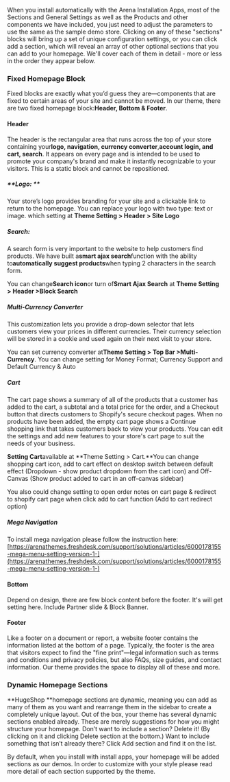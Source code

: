 When you install automatically with the Arena Installation Apps, most of the Sections and  General Settings as well as the Products and other components we have included, you just need to adjust the parameters to use the same as the sample demo store. Clicking on any of these "sections" blocks will bring up a set of unique configuration settings, or you can click add a section, which will reveal an array of other optional sections that you can add to your homepage. We'll cover each of them in detail - more or less in the order they appear below.

### **Fixed Homepage Block**

Fixed blocks are exactly what you’d guess they are—components that are fixed to certain areas of your site and cannot be moved. In our theme, there are two fixed homepage block:**Header, Bottom & Footer**.

#### **Header**

The header is the rectangular area that runs across the top of your store containing your**logo, navigation, currency converter**,**account login, and cart, search**. It appears on every page and is intended to be used to promote your company's brand and make it instantly recognizable to your visitors. This is a static block and cannot be repositioned.

##### **Logo: **

Your store’s logo provides branding for your site and a clickable link to return to the homepage. You can replace your logo with two type: text or image. which setting at **Theme Setting &gt; Header &gt; Site Logo**

##### **Search:**

A search form is very important to the website to help customers find products. We have built a**smart ajax search**function with the ability to**automatically suggest products**when typing 2 characters in the search form.

You can change**Search icon**or turn of**Smart Ajax Search** at **Theme Setting &gt; Header &gt;Block Search**

##### **Multi-Currency Converter**

This customization lets you provide a drop-down selector that lets customers view your prices in different currencies. Their currency selection will be stored in a cookie and used again on their next visit to your store.

You can set currency converter at**Theme Setting &gt; Top Bar &gt;Multi-Currency**. You can change setting for Money Format; Currency Support and Default Currency & Auto

##### **Cart**

The cart page shows a summary of all of the products that a customer has added to the cart, a subtotal and a total price for the order, and a Checkout button that directs customers to Shopify's secure checkout pages. When no products have been added, the empty cart page shows a Continue shopping link that takes customers back to view your products. You can edit the settings and add new features to your store's cart page to suit the needs of your business.

**Setting Cart**available at **Theme Setting &gt; Cart.**You can change shopping cart icon, add to cart effect on desktop switch between default effect \(Dropdown - show product dropdown from the cart icon\) and Off-Canvas \(Show product added to cart in an off-canvas sidebar\)

You also could change  setting to open order notes on cart page & redirect to shopify cart page when click add to cart function \(Add to cart redirect option\)

##### **Mega Navigation**

To install mega navigation please follow the instruction here: [https://arenathemes.freshdesk.com/support/solutions/articles/6000178155-mega-menu-setting-version-1-](https://arenathemes.freshdesk.com/support/solutions/articles/6000178155-mega-menu-setting-version-1-)

#### **Bottom**

Depend on design, there are few block content before the footer. It's will get setting here. Include Partner slide & Block Banner.

#### **Footer**

Like a footer on a document or report, a website footer contains the information listed at the bottom of a page. Typically, the footer is the area that visitors expect to find the "fine print"—legal information such as terms and conditions and privacy policies, but also FAQs, size guides, and contact information. Our theme provides the space to display all of these and more.

### **Dynamic Homepage Sections**

**HugeShop **homepage sections are dynamic, meaning you can add as many of them as you want and rearrange them in the sidebar to create a completely unique layout. Out of the box, your theme has several dynamic sections enabled already. These are merely suggestions for how you might structure your homepage. Don’t want to include a section? Delete it! \(By clicking on it and clicking Delete section at the bottom.\) Want to include something that isn’t already there? Click Add section and find it on the list.

By default, when you install with install apps, your homepage will be added sections as our demos. In order to customize with your style please read more detail of each section supported by the theme.





